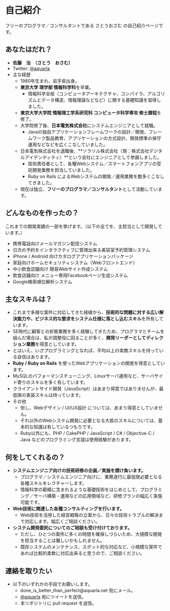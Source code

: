 自己紹介
=========

フリーのプログラマ／コンサルタントである さとうおさむ の自己紹介ページです。

あなたはだれ？
----
* **佐藤　治　（さとう　おさむ）**
* Twitter:  [@aquarla](https://twitter.com/aquarla) 
* 主な経歴
  * 1980年生まれ、岩手県出身。
  * **東京大学 理学部 情報科学科**を卒業。
    * 情報科学全般（コンピュータアーキテクチャ、コンパイラ、アルゴリズムとデータ構造、情報理論などなど）に関する基礎知識を習得しました。
  * **東京大学大学院 情報理工学系研究科 コンピュータ科学専攻 修士課程**を修了。
  * 大学院修了後、**日本電気株式会社**にシステムエンジニアとして就職。
    * Javaの独自アプリケーションフレームワークの設計／開発、フレームワーク製品教育、アプリケーションの方式設計、開発標準の保守運用などなどを広くこなしていました。
  * 日本電気株式会社を退職後、**ソラソル株式会社（現：株式会社デジタルアイデンティティ）**という会社にエンジニアとして参画しました。
    * 技術責任者として、各種Webシステム／スマートフォンアプリの受託開発業務を担当していました。
    * Ruby on Rails によるWebシステムの開発／運用業務を数多くこなしてきました。
  * 現在は独立、**フリーのプログラマ／コンサルタント**として活動しています。

どんなものを作ったの？
---
これまでの開発実績の一部を挙げます。（以下の全てを、主担当として開発しています。）

* 携帯電話向けメールマガジン配信システム
* 日次の予約をインタラクティブに管理出来る美容室予約管理システム
* iPhone / Android 向けカタログアプリケーションパッケージ
* 家庭向けホームセキュリティシステム（Webフロントエンド）
* 中小飲食店舗向け 簡易Webサイト作成システム
* 飲食店舗向け メニュー専用Facebookページ生成システム
* Google検索順位解析システム

主なスキルは？
---
* これまで多様な案件に対応してきた経緯から、**技術的な問題に対する広い解決能力や、ビジネス的な要求をシステム仕様に落とし込むスキル**を所有しています。
* SE時代に顧客との折衝業務を多く経験してきたため、プログラマとチームを組んだ場合は、私が調整役に回ることが多く、**開発リーダーとしてディレクション業務**を得意としています。
* とはいえ、いざプログラミングとなれば、平均以上の実務スキルを持っている自信はあります。
 * **Ruby / Ruby on Rails** を使ったWebアプリケーションの開発を得意としています。
 * MySQLのパフォーマンスチューニング、Linuxサーバ運用など、サーバサイド寄りのスキルを多く有しています。
 * クライアントサイド開発（JavaScript）はあまり得意ではありませんが、最低限の実装スキルは持っています。
 * その他
    * 但し、Webデザイン / UI/UX設計 については、あまり得意としていません。
    * それ以外のWebシステム開発に必要となる大抵のスキルについては、基本的な知識は有しているつもりです。
    * Ruby以外にも、PHP / CakePHP / JavaScript / C# / Objective-C / Java などのプログラミング言語は使用経験があります。


何をしてくれるの？
---
* **システムエンジニア向けの技術研修の企画／実施を請け負います。**
  * プログラマ／システムエンジニア向けに、業務遂行に最低限必要となる各種スキルをレクチャーします。
  * 情報科学の範疇に含まれるような基礎技術をはじめとして、プログラミング／サーバ構築・運用などの応用領域など、研修プランの幅広く実施可能です。
* **Web技術に関連した各種コンサルティングを行います。**
  * Web技術を活用した経営戦略の立案から、日々の技術トラブルの解決まで対応します。幅広くご相談ください。
* **システム開発委託についてのご相談も受け付けております。**
  * ただし、ひとつの案件に多くの時間を確保しづらいため、大規模な開発を担当することは難しいかもしれません。
  * 既存システムのメンテナンス、スポット的な対応など、小規模な案件であれば比較的柔軟に対応出来ると思うので、ご相談ください。


連絡を取りたい
---
 * 以下のいずれかの手段でお願いします。
   * &#100;&#111;&#110;&#101;&#95;&#105;&#115;&#95;&#98;&#101;&#116;&#116;&#101;&#114;&#95;&#116;&#104;&#97;&#110;&#95;&#112;&#101;&#114;&#102;&#101;&#99;&#116;&#64;&#97;&#113;&#117;&#97;&#114;&#108;&#97;&#46;&#110;&#101;&#116;  宛にメール。
   * [@aquarla](https://twitter.com/aquarla) 宛にツイートを送信。
   * 本リポジトリに pull request を送信。
